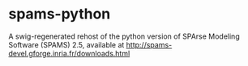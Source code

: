 spams-python
============

A swig-regenerated rehost of the python version of SPArse Modeling Software (SPAMS) 2.5, available at http://spams-devel.gforge.inria.fr/downloads.html
